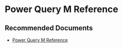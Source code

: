   <properties
	pageTitle="authoring with power query"
	description="authoring with power query"
	service="microsoft.PowerBIDedicated"
	resource="capacities"
	authors="pjfreitas"
	ms.author="pfreitas"	
	displayOrder="900"
	selfHelpType="generic"
	supportTopicIds="32628071"
	productPesIds="16334"
	cloudEnvironments="public, MoonCake, fairfax, usnat, ussec" 
	articleId="bc0c72ca-d82a-34c5-c090-5e40da9b0312"
	ownershipId="PowerBI_PowerBI"
/>

# Power Query M Reference

## **Recommended Documents**

* [Power Query M Reference](https://msdn.microsoft.com/query-bi/m/power-query-m-reference)
